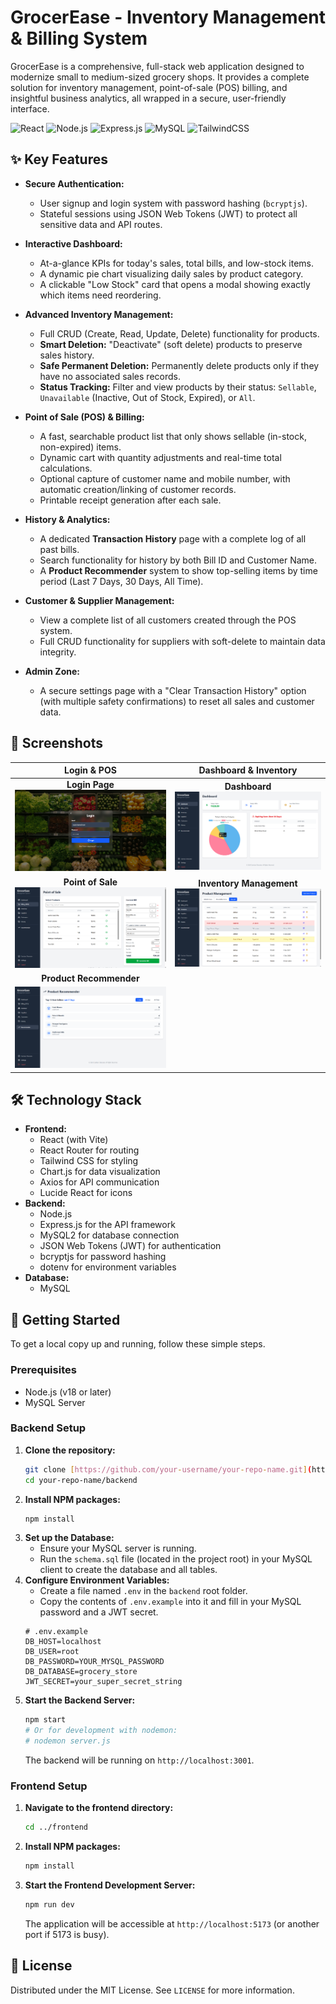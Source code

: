 # GrocerEase - Inventory Management & Billing System



GrocerEase is a comprehensive, full-stack web application designed to modernize small to medium-sized grocery shops. It provides a complete solution for inventory management, point-of-sale (POS) billing, and insightful business analytics, all wrapped in a secure, user-friendly interface.

![React](https://img.shields.io/badge/React-20232A?style=for-the-badge&logo=react&logoColor=61DAFB)
![Node.js](https://img.shields.io/badge/Node.js-339933?style=for-the-badge&logo=nodedotjs&logoColor=white)
![Express.js](https://img.shields.io/badge/Express.js-000000?style=for-the-badge&logo=express&logoColor=white)
![MySQL](https://img.shields.io/badge/MySQL-4479A1?style=for-the-badge&logo=mysql&logoColor=white)
![TailwindCSS](https://img.shields.io/badge/Tailwind_CSS-38B2AC?style=for-the-badge&logo=tailwind-css&logoColor=white)

## ✨ Key Features

* **Secure Authentication:**
    * User signup and login system with password hashing (`bcryptjs`).
    * Stateful sessions using JSON Web Tokens (JWT) to protect all sensitive data and API routes.

* **Interactive Dashboard:**
    * At-a-glance KPIs for today's sales, total bills, and low-stock items.
    * A dynamic pie chart visualizing daily sales by product category.
    * A clickable "Low Stock" card that opens a modal showing exactly which items need reordering.

* **Advanced Inventory Management:**
    * Full CRUD (Create, Read, Update, Delete) functionality for products.
    * **Smart Deletion:** "Deactivate" (soft delete) products to preserve sales history.
    * **Safe Permanent Deletion:** Permanently delete products only if they have no associated sales records.
    * **Status Tracking:** Filter and view products by their status: `Sellable`, `Unavailable` (Inactive, Out of Stock, Expired), or `All`.

* **Point of Sale (POS) & Billing:**
    * A fast, searchable product list that only shows sellable (in-stock, non-expired) items.
    * Dynamic cart with quantity adjustments and real-time total calculations.
    * Optional capture of customer name and mobile number, with automatic creation/linking of customer records.
    * Printable receipt generation after each sale.

* **History & Analytics:**
    * A dedicated **Transaction History** page with a complete log of all past bills.
    * Search functionality for history by both Bill ID and Customer Name.
    * A **Product Recommender** system to show top-selling items by time period (Last 7 Days, 30 Days, All Time).

* **Customer & Supplier Management:**
    * View a complete list of all customers created through the POS system.
    * Full CRUD functionality for suppliers with soft-delete to maintain data integrity.

* **Admin Zone:**
    * A secure settings page with a "Clear Transaction History" option (with multiple safety confirmations) to reset all sales and customer data.

## 📸 Screenshots

| Login & POS | Dashboard & Inventory |
| :---: | :---: |
| **Login Page** <br> ![Login Page](./screenshots/login.png) | **Dashboard** <br> ![Dashboard](./screenshots/dashboard.png) |
| **Point of Sale** <br> ![Point of Sale](./screenshots/pos.png) | **Inventory Management** <br> ![Inventory Management](./screenshots/inventory.png) |
| **Product Recommender** |
| ![Product Recommender](./screenshots/recommender.png) |

## 🛠️ Technology Stack

* **Frontend:**
    * React (with Vite)
    * React Router for routing
    * Tailwind CSS for styling
    * Chart.js for data visualization
    * Axios for API communication
    * Lucide React for icons
* **Backend:**
    * Node.js
    * Express.js for the API framework
    * MySQL2 for database connection
    * JSON Web Tokens (JWT) for authentication
    * bcryptjs for password hashing
    * dotenv for environment variables
* **Database:**
    * MySQL

## 🚀 Getting Started

To get a local copy up and running, follow these simple steps.

### Prerequisites

* Node.js (v18 or later)
* MySQL Server

### Backend Setup

1.  **Clone the repository:**
    ```sh
    git clone [https://github.com/your-username/your-repo-name.git](https://github.com/your-username/your-repo-name.git)
    cd your-repo-name/backend
    ```
2.  **Install NPM packages:**
    ```sh
    npm install
    ```
3.  **Set up the Database:**
    * Ensure your MySQL server is running.
    * Run the `schema.sql` file (located in the project root) in your MySQL client to create the database and all tables.
4.  **Configure Environment Variables:**
    * Create a file named `.env` in the `backend` root folder.
    * Copy the contents of `.env.example` into it and fill in your MySQL password and a JWT secret.
    ```env
    # .env.example
    DB_HOST=localhost
    DB_USER=root
    DB_PASSWORD=YOUR_MYSQL_PASSWORD
    DB_DATABASE=grocery_store
    JWT_SECRET=your_super_secret_string
    ```
5.  **Start the Backend Server:**
    ```sh
    npm start 
    # Or for development with nodemon:
    # nodemon server.js
    ```
    The backend will be running on `http://localhost:3001`.

### Frontend Setup

1.  **Navigate to the frontend directory:**
    ```sh
    cd ../frontend 
    ```
2.  **Install NPM packages:**
    ```sh
    npm install
    ```
3.  **Start the Frontend Development Server:**
    ```sh
    npm run dev
    ```
    The application will be accessible at `http://localhost:5173` (or another port if 5173 is busy).

## 📜 License

Distributed under the MIT License. See `LICENSE` for more information.